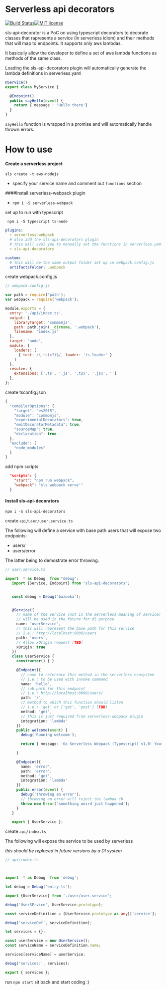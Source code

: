 # Serverless api decorators
[![Build Status](https://travis-ci.org/davidecavaliere/serverless-api-decorators.svg?branch=master)](https://travis-ci.org/davidecavaliere/serverless-api-decorators)[![MIT license](http://img.shields.io/badge/license-MIT-brightgreen.svg)](http://opensource.org/licenses/MIT)


sls-api-decorator is a PoC on using typescript decorators to decorate classes that rapresents a service (in serverless idiom) and their methods that will map to endpoints. It supports only aws lambdas.

It basically allow the developer to define a set of aws lambda functions as methods of the same class.

Loading the sls-api-decorators plugin will automatically generate the lambda definitions in serverless.yaml

```typescript
@Service()
export class MyService {

  @Endpoint()
  public sayHello(event) {
    return { message : 'Hello there'}
  }
}
```

`sayHello` function is wrapped in a promise and will automatically handle thrown errors.

# How to use
<!--
For a quick start clone [http://github.com/davidecavaliere/sls-api-decorator-example](http://github.com/davidecavaliere/sls-api-decorator-example)

check out git's history with `git log -p --reverse`. -->

#### Create a serverless project

``sls create -t aws-nodejs``

- specify your service name and comment out `functions` section

####Install serverless-webpack plugin

- `npm i -S serverless-webpack`

set up to run with typescript

```
 npm i -S typescript ts-node
```

```yaml
plugins:
  - serverless-webpack
  # also add the sls-api-decorators plugin
  # this will avoi you to manually set the functions in serverless.yaml
  - sls-api-decorators

custom:
  # this will be the same output folder set up in webpack.config.js
  artifactsFolder: .webpack

```
create webpack.config.js

```js
// webpack.config.js

var path = require('path');
var webpack = require('webpack');

module.exports = {
  entry: './api/index.ts',
  output: {
    libraryTarget: 'commonjs',
    path: path.join(__dirname, '.webpack'),
    filename: 'index.js'
  },
  target: 'node',
  module: {
    loaders: [
      { test: /\.ts(x?)$/, loader: 'ts-loader' }
    ]
  },
  resolve: {
    extensions: ['.ts', '.js', '.tsx', '.jsx', '']
  },
};
```

create tsconfig.json

```js
{
  "compilerOptions": {
    "target": "es2015",
    "module": "commonjs",
    "experimentalDecorators": true,
    "emitDecoratorMetadata": true,
    "sourceMap": true,
    "declaration": true
  },
  "exclude": [
    "node_modules"
  ]
}
```

add npm scripts

```json
  "scripts": {
    "start": "npm run webpack",
    "webpack": "sls webpack serve'"
  }
```

#### Install sls-api-decorators

```npm i -S sls-api-decorators```

create `api/user/user.service.ts`

The following will define a service with base path users that will expose two endpoints:
- users/
- users/error

The latter being to demostrate error throwing.

```typescript
// user.service.ts

import  * as Debug  from "debug";
   import {Service, Endpoint} from "sls-api-decorators";


   const debug = Debug('bazooka');


   @Service({
     // name of the service (not in the serverless meaning of service)
     // will be used in the future for di purpose
     name: 'userService',
     // this will rapresent the base path for this service
     // i.e.: http://localhost:8000/users
     path: 'users',
     // Allow xOrigin request [TBD]
     xOrigin: true
   })
   class UserService {
     constructor() { }

     @Endpoint({
       // name to reference this method in the serverless ecosystem
       // i.e.: to be used with invoke command
       name: 'hello',
       // sub-path for this endpoint
       // i.e.: http://localhost:8000/users/
       path: '/',
       // method to which this function should listen
       // i.e.: 'get' or ['get', 'post'] [TBD]
       method: 'get',
       // this is just required from serverless-webpack plugin
       integration: 'lambda'
     })
     public welcome(event) {
       debug('Running welcome');

       return { message: 'Go Serverless Webpack (Typescript) v1.0! Your function executed successfully!', event };

     }

     @Endpoint({
       name: 'error',
       path: 'error',
       method: 'get',
       integration: 'lambda'
     })
     public error(event) {
       debug('throwing an error');
       // throwing an error will reject the lambda cb
       throw new Error('something weird just happened');
     }
   }

   export { UserService };
```

create `api/index.ts`

The following will expose the service to be used by serverless

_this should be replaced in future versions by a DI system_

```typescript
// api/index.ts



import  * as Debug  from 'debug';

let debug = Debug('entry-ts');

import {UserService} from './user/user.service';

debug('UserSErvice', UserService.prototype);

const serviceDefinition = (UserService.prototype as any)['service'];

debug('serviceDef', serviceDefinition);

let services = {};

const userService = new UserService();
const serviceName = serviceDefinition.name;

services[serviceName] = userService;

debug('services:', services);

export { services };
```

run `npm start` sit back and start coding :)
